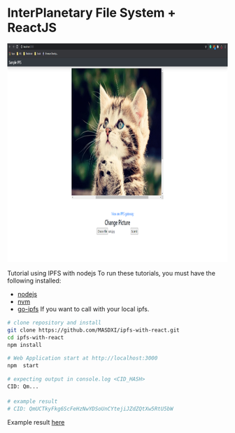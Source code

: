# InterPlanetary File System + ReactJS
<p align="center">
  <img src="./img/screenshot01.png" height="500">
</p>

Tutorial using IPFS with nodejs
To run these tutorials, you must have the following installed:
- [nodejs](https://nodejs.org/en/)
- [nvm](https://github.com/nvm-sh/nvm)
- [go-ipfs](https://github.com/ipfs/go-ipfs)
  If you want to call with your local ipfs.

``` bash
# clone repository and install
git clone https://github.com/MASDXI/ipfs-with-react.git
cd ipfs-with-react
npm install
```

``` bash
# Web Application start at http://localhost:3000
npm  start
```

``` bash
# expecting output in console.log <CID_HASH>
CID: Qm...

# example result
# CID: QmUCTkyFkg6ScFeHzNwYDSoUnCYtejiJZdZQtXw5RtU5bW
```

Example result [here](https://ipfs.io/ipfs/QmUCTkyFkg6ScFeHzNwYDSoUnCYtejiJZdZQtXw5RtU5bW)
